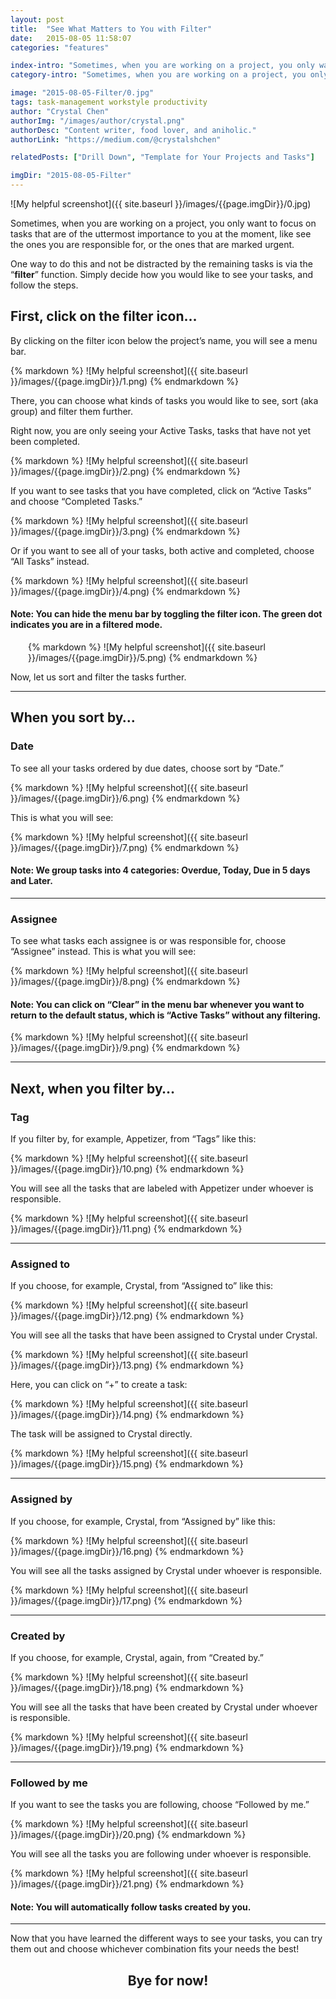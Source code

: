 ```yaml
---
layout: post
title:  "See What Matters to You with Filter"
date:   2015-08-05 11:58:07
categories: "features"

index-intro: "Sometimes, when you are working on a project, you only want to focus on tasks that are of the uttermost importance to you at the moment, like see the ones you are responsible for, or the ones that are marked urgent."
category-intro: "Sometimes, when you are working on a project, you only want to focus on tasks that are of the uttermost importance to you at the moment..."

image: "2015-08-05-Filter/0.jpg"
tags: task-management workstyle productivity
author: "Crystal Chen"
authorImg: "/images/author/crystal.png"
authorDesc: "Content writer, food lover, and aniholic."
authorLink: "https://medium.com/@crystalshchen"

relatedPosts: ["Drill Down", "Template for Your Projects and Tasks"]

imgDir: "2015-08-05-Filter"
---
```



![My helpful screenshot]({{ site.baseurl }}/images/{{page.imgDir}}/0.jpg)

Sometimes, when you are working on a project, you only want to focus on tasks that are of the uttermost importance to you at the moment, like see the ones you are responsible for, or the ones that are marked urgent.

One way to do this and not be distracted by the remaining tasks is via the “**filter**” function. Simply decide how you would like to see your tasks, and follow the steps.

## First, click on the filter icon…

By clicking on the filter icon below the project’s name, you will see a menu bar.

<div style="max-width: 700px; max-height: 83px; margin: 0 auto;">
{% markdown %}
![My helpful screenshot]({{ site.baseurl }}/images/{{page.imgDir}}/1.png)
{% endmarkdown %}
</div>

There, you can choose what kinds of tasks you would like to see, sort (aka group) and filter them further.

Right now, you are only seeing your Active Tasks, tasks that have not yet been completed.

<div style="max-width: 700px; max-height: 304px; margin: 0 auto;">
{% markdown %}
![My helpful screenshot]({{ site.baseurl }}/images/{{page.imgDir}}/2.png)
{% endmarkdown %}
</div>

If you want to see tasks that you have completed, click on “Active Tasks” and choose “Completed Tasks.”

<div style="max-width: 700px; max-height: 305px; margin: 0 auto;">
{% markdown %}
![My helpful screenshot]({{ site.baseurl }}/images/{{page.imgDir}}/3.png)
{% endmarkdown %}
</div>

Or if you want to see all of your tasks, both active and completed, choose “All Tasks” instead.

<div style="max-width: 700px; max-height: 605px; margin: 0 auto;">
{% markdown %}
![My helpful screenshot]({{ site.baseurl }}/images/{{page.imgDir}}/4.png)
{% endmarkdown %}
</div>

#### Note: You can hide the menu bar by toggling the filter icon. The green dot indicates you are in a filtered mode.

<div style="max-width: 448px; max-height: 39px; margin: 0 auto;">
{% markdown %}
![My helpful screenshot]({{ site.baseurl }}/images/{{page.imgDir}}/5.png)
{% endmarkdown %}
</div>

Now, let us sort and filter the tasks further.

---

## When you sort by…

### **Date**

To see all your tasks ordered by due dates, choose sort by “Date.”

<div style="max-width: 700px; max-height: 160px; margin: 0 auto;">
{% markdown %}
![My helpful screenshot]({{ site.baseurl }}/images/{{page.imgDir}}/6.png)
{% endmarkdown %}
</div>

This is what you will see:

<div style="max-width: 700px; max-height: 283px; margin: 0 auto;">
{% markdown %}
![My helpful screenshot]({{ site.baseurl }}/images/{{page.imgDir}}/7.png)
{% endmarkdown %}
</div>

#### Note: We group tasks into 4 categories: Overdue, Today, Due in 5 days and Later.

---

### **Assignee**

To see what tasks each assignee is or was responsible for, choose “Assignee” instead. This is what you will see:

<div style="max-width: 700px; max-height: 350px; margin: 0 auto;">
{% markdown %}
![My helpful screenshot]({{ site.baseurl }}/images/{{page.imgDir}}/8.png)
{% endmarkdown %}
</div>

#### Note: You can click on “Clear” in the menu bar whenever you want to return to the default status, which is “Active Tasks” without any filtering.

<div style="max-width: 513px; max-height: 40px; margin: 0 auto;">
{% markdown %}
![My helpful screenshot]({{ site.baseurl }}/images/{{page.imgDir}}/9.png)
{% endmarkdown %}
</div>

---

## Next, when you filter by…

### **Tag**

If you filter by, for example, Appetizer, from “Tags” like this:

<div style="max-width: 700px; max-height: 262px; margin: 0 auto;">
{% markdown %}
![My helpful screenshot]({{ site.baseurl }}/images/{{page.imgDir}}/10.png)
{% endmarkdown %}
</div>

You will see all the tasks that are labeled with Appetizer under whoever is responsible.

<div style="max-width: 700px; max-height: 212px; margin: 0 auto;">
{% markdown %}
![My helpful screenshot]({{ site.baseurl }}/images/{{page.imgDir}}/11.png)
{% endmarkdown %}
</div>

---

### **Assigned to**

If you choose, for example, Crystal, from “Assigned to” like this:

<div style="max-width: 700px; max-height: 209px; margin: 0 auto;">
{% markdown %}
![My helpful screenshot]({{ site.baseurl }}/images/{{page.imgDir}}/12.png)
{% endmarkdown %}
</div>

You will see all the tasks that have been assigned to Crystal under Crystal.

<div style="max-width: 700px; max-height: 198px; margin: 0 auto;">
{% markdown %}
![My helpful screenshot]({{ site.baseurl }}/images/{{page.imgDir}}/13.png)
{% endmarkdown %}
</div>

Here, you can click on “+” to create a task:

<div style="max-width: 700px; max-height: 198px; margin: 0 auto;">
{% markdown %}
![My helpful screenshot]({{ site.baseurl }}/images/{{page.imgDir}}/14.png)
{% endmarkdown %}
</div>

The task will be assigned to Crystal directly.

<div style="max-width: 700px; max-height: 225px; margin: 0 auto;">
{% markdown %}
![My helpful screenshot]({{ site.baseurl }}/images/{{page.imgDir}}/15.png)
{% endmarkdown %}
</div>

---

### **Assigned by**

If you choose, for example, Crystal, from “Assigned by” like this:

<div style="max-width: 700px; max-height: 225px; margin: 0 auto;">
{% markdown %}
![My helpful screenshot]({{ site.baseurl }}/images/{{page.imgDir}}/16.png)
{% endmarkdown %}
</div>

You will see all the tasks assigned by Crystal under whoever is responsible.

<div style="max-width: 700px; max-height: 287px; margin: 0 auto;">
{% markdown %}
![My helpful screenshot]({{ site.baseurl }}/images/{{page.imgDir}}/17.png)
{% endmarkdown %}
</div>

---

### **Created by**

If you choose, for example, Crystal, again, from “Created by.”

<div style="max-width: 700px; max-height: 233px; margin: 0 auto;">
{% markdown %}
![My helpful screenshot]({{ site.baseurl }}/images/{{page.imgDir}}/18.png)
{% endmarkdown %}
</div>

You will see all the tasks that have been created by Crystal under whoever is responsible.

<div style="max-width: 700px; max-height: 351px; margin: 0 auto;">
{% markdown %}
![My helpful screenshot]({{ site.baseurl }}/images/{{page.imgDir}}/19.png)
{% endmarkdown %}
</div>

---

### **Followed by me**

If you want to see the tasks you are following, choose “Followed by me.”

<div style="max-width: 700px; max-height: 223px; margin: 0 auto;">
{% markdown %}
![My helpful screenshot]({{ site.baseurl }}/images/{{page.imgDir}}/20.png)
{% endmarkdown %}
</div>

You will see all the tasks you are following under whoever is responsible.

<div style="max-width: 700px; max-height: 376px; margin: 0 auto;">
{% markdown %}
![My helpful screenshot]({{ site.baseurl }}/images/{{page.imgDir}}/21.png)
{% endmarkdown %}
</div>

#### Note: You will automatically follow tasks created by you.

---

Now that you have learned the different ways to see your tasks, you can try them out and choose whichever combination fits your needs the best!

## <div style="text-align:center;">Bye for now!<div>

[jekyll]:      http://jekyllrb.com
[jekyll-gh]:   https://github.com/jekyll/jekyll
[jekyll-help]: https://github.com/jekyll/jekyll-help
